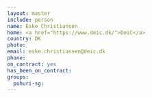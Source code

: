 ```yaml
---
layout: master
include: person
name: Eske Christiansen
home: <a href="https://www.deic.dk/">DeiC</a>
country: DK
photo:
email: eske.christiansen@deic.dk
phone:
on_contract: yes
has_been_on_contract:
groups:
  puhuri-sg:
---
```

